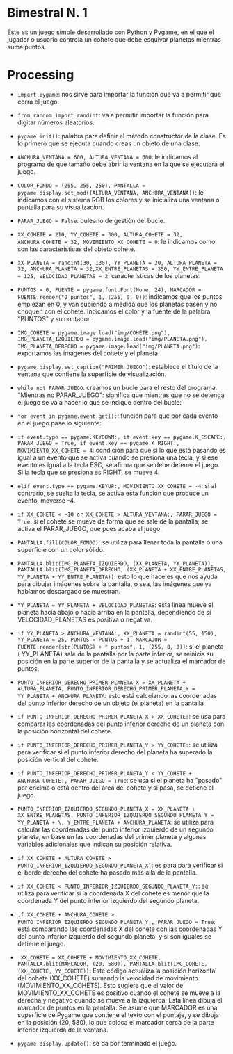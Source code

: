 # Bimestral N. 1

Este es un juego simple desarrollado con Python y Pygame, en el que el jugador o usuario controla un cohete que debe esquivar planetas mientras suma puntos.

# Processing
- ```import pygame```: nos sirve para importar la función que va a permitir que corra el juego.

- ```from random import randint```: va a permitir importar la función para digitar números aleatorios.

- ```pygame.init()```: palabra para definir el método constructor de la clase. Es lo primero que se ejecuta cuando creas un objeto de una clase.

- ```ANCHURA_VENTANA = 600, ALTURA_VENTANA = 600```: le indicamos al programa de que tamaño debe abrir la ventana en la que se ejecutará el juego.

- ```COLOR_FONDO = (255, 255, 250), PANTALLA = pygame.display.set_mod((ALTURA_VENTANA, ANCHURA_VENTANA))```: le indicamos con el sistema RGB los colores y se inicializa una ventana o pantalla para su visualización.

- ```PARAR_JUEGO = False```: buleano de gestión del bucle.

- ```XX_COHETE = 210, YY_COHETE = 300, ALTURA_COHETE = 32, ANCHURA_COHETE = 32, MOVIMIENTO_XX_COHETE = 0```: le indicamos como son las características del objeto cohete.

- ```XX_PLANETA = randint(30, 130), YY_PLANETA = 20, ALTURA_PLANETA = 32, ANCHURA_PLANETA = 32,XX_ENTRE_PLANETAS = 350, YY_ENTRE_PLANETA = 125, VELOCIDAD_PLANETAS = 2```: características de los planetas.

- ```PUNTOS = 0, FUENTE = pygame.font.Font(None, 24), MARCADOR = FUENTE.render("0 puntos", 1, (255, 0, 0))```: indicamos que los puntos empiezan en 0, y van subiendo a medida que los planetas pasen y no choquen con el cohete. Indicamos el color y la fuente de la palabra "PUNTOS" y su contador.

- ```IMG_COHETE = pygame.image.load("img/COHETE.png"), IMG_PLANETA_IZQUIERDO = pygame.image.load("img/PLANETA.png"), IMG_PLANETA_DERECHO = pygame.image.load("img/PLANETA.png")```: exportamos las imágenes del cohete y el planeta. 

- ```pygame.display.set_caption("PRIMER JUEGO")```: establece el título de la ventana que contiene la superficie de visualización.

- ```while not PARAR_JUEGO```: creamos un bucle para el resto del programa. "Mientras no PARAR_JUEGO": significa que mientras que no se detenga el juego se va a hacer lo que se indique dentro del bucle:

- ```for event in pygame.event.get():```: función para que por cada evento en el juego pase lo siguiente:

- ```if event.type == pygame.KEYDOWN:, if event.key == pygame.K_ESCAPE:, PARAR_JUEGO = True, if event.key == pygame.K_RIGHT:, MOVIMIENTO_XX_COHETE = 4```: condición para que si lo que está pasando es igual a un evento que se activa cuando se presiona una tecla, y si ese evento es igual a la tecla ESC, se afirma que se debe detener el juego. Si la tecla que se presiona es RIGHT, se mueve 4.

- ```elif event.type == pygame.KEYUP:, MOVIMIENTO_XX_COHETE = -4```: si al contrario, se suelta la tecla, se activa esta función que produce un evento, moverse -4. 

- ```if XX_COHETE < -10 or XX_COHETE > ALTURA_VENTANA:, PARAR_JUEGO = True```: si el cohete se mueve de forma que se sale de la pantalla, se activa el PARAR_JUEGO, que pues acaba el juego.

- ```PANTALLA.fill(COLOR_FONDO)```: se utiliza para llenar toda la pantalla o una superficie con un color sólido.

- ```PANTALLA.blit(IMG_PLANETA_IZQUIERDO, (XX_PLANETA, YY_PLANETA)), PANTALLA.blit(IMG_PLANETA_DERECHO, (XX_PLANETA + XX_ENTRE_PLANETAS, YY_PLANETA + YY_ENTRE_PLANETA))```: esto lo que hace es que nos ayuda para dibujar imágenes sobre la pantalla, o sea, las imágenes que ya habíamos descargado se muestran.

- ```YY_PLANETA = YY_PLANETA + VELOCIDAD_PLANETAS```: esta línea mueve el planeta hacia abajo o hacia arriba en la pantalla, dependiendo de si VELOCIDAD_PLANETAS es positiva o negativa.

- ```if YY_PLANETA > ANCHURA_VENTANA:, XX_PLANETA = randint(55, 150), YY_PLANETA = 25, PUNTOS = PUNTOS + 1, MARCADOR = FUENTE.render(str(PUNTOS) + " puntos", 1, (255, 0, 0))```: si el planeta ( YY_PLANETA) sale de la pantalla por la parte inferior, se reinicia su posición en la parte superior de la pantalla y se actualiza el marcador de puntos.

- ```PUNTO_INFERIOR_DERECHO_PRIMER_PLANETA_X = XX_PLANETA + ALTURA_PLANETA, PUNTO_INFERIOR_DERECHO_PRIMER_PLANETA_Y = YY_PLANETA + ANCHURA_PLANETA```: esto está calculando las coordenadas del punto inferior derecho de un objeto (el planeta) en la pantalla

- ```if PUNTO_INFERIOR_DERECHO_PRIMER_PLANETA_X > XX_COHETE:```: se usa para comparar las coordenadas del punto inferior derecho de un planeta con la posición horizontal del cohete.

- ```if PUNTO_INFERIOR_DERECHO_PRIMER_PLANETA_Y > YY_COHETE:```: se utiliza para verificar si el punto inferior derecho del planeta ha superado la posición vertical del cohete.

- ```if PUNTO_INFERIOR_DERECHO_PRIMER_PLANETA_Y < YY_COHETE + ANCHURA_COHETE:, PARAR_JUEGO = True```: se usa si el planeta ha "pasado" por encima o está dentro del área del cohete y si pasa, se detiene el juego.

- ```PUNTO_INFERIOR_IZQUIERDO_SEGUNDO_PLANETA_X = XX_PLANETA + XX_ENTRE_PLANETAS, PUNTO_INFERIOR_IZQUIERDO_SEGUNDO_PLANETA_Y = YY_PLANETA + \, Y_ENTRE_PLANETA + ANCHURA_PLANETA```: se utiliza para calcular las coordenadas del punto inferior izquierdo de un segundo planeta, en base en las coordenadas del primer planeta y algunas variables adicionales que indican su posición relativa.

- ```if XX_COHETE + ALTURA_COHETE > PUNTO_INFERIOR_IZQUIERDO_SEGUNDO_PLANETA_X:```: es para para verificar si el borde derecho del cohete ha pasado más allá de la pantalla.

- ```if XX_COHETE < PUNTO_INFERIOR_IZQUIERDO_SEGUNDO_PLANETA_Y:```: se utiliza para verificar si la coordenada X del cohete es menor que la coordenada Y del punto inferior izquierdo del segundo planeta. 

- ```if XX_COHETE + ANCHURA_COHETE > PUNTO_INFERIOR_IZQUIERDO_SEGUNDO_PLANETA_Y:, PARAR_JUEGO = True```:  está comparando las coordenadas X del cohete con las coordenadas Y del punto inferior izquierdo del segundo planeta, y si son iguales se detiene el juego.

- ``` XX_COHETE = XX_COHETE + MOVIMIENTO_XX_COHETE, PANTALLA.blit(MARCADOR, (20, 580)), PANTALLA.blit(IMG_COHETE, (XX_COHETE, YY_COHETE))```: Este código actualiza la posición horizontal del cohete (XX_COHETE) sumando la velocidad de movimiento (MOVIMIENTO_XX_COHETE). Esto sugiere que el valor de MOVIMIENTO_XX_COHETE es positivo cuando el cohete se mueve a la derecha y negativo cuando se mueve a la izquierda. Esta línea dibuja el marcador de puntos en la pantalla. Se asume que MARCADOR es una superficie de Pygame que contiene el texto con el puntaje, y se dibuja en la posición (20, 580), lo que coloca el marcador cerca de la parte inferior izquierda de la ventana.

- ```pygame.display.update()```: se da por terminado el juego.